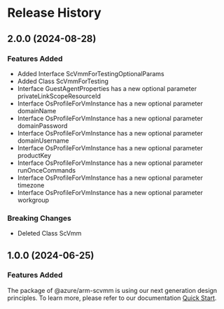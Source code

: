 # Release History
    
## 2.0.0 (2024-08-28)
    
### Features Added

  - Added Interface ScVmmForTestingOptionalParams
  - Added Class ScVmmForTesting
  - Interface GuestAgentProperties has a new optional parameter privateLinkScopeResourceId
  - Interface OsProfileForVmInstance has a new optional parameter domainName
  - Interface OsProfileForVmInstance has a new optional parameter domainPassword
  - Interface OsProfileForVmInstance has a new optional parameter domainUsername
  - Interface OsProfileForVmInstance has a new optional parameter productKey
  - Interface OsProfileForVmInstance has a new optional parameter runOnceCommands
  - Interface OsProfileForVmInstance has a new optional parameter timezone
  - Interface OsProfileForVmInstance has a new optional parameter workgroup

### Breaking Changes

  - Deleted Class ScVmm
    
    
## 1.0.0 (2024-06-25)

### Features Added

The package of @azure/arm-scvmm is using our next generation design principles. To learn more, please refer to our documentation [Quick Start](https://aka.ms/azsdk/js/mgmt/quickstart).
